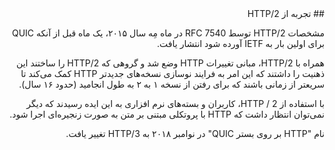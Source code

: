 <div dir="rtl">
## تجربه از HTTP/2

مشخصات HTTP/2 توسط RFC 7540 در ماه مِه سال ۲۰۱۵، یک ماه قبل از آنکه QUIC برای اولین بار به IETF آورده شود انتشار یافت.

همراه با HTTP/2، مبانی تغییرات HTTP وضع شد و گروهی که HTTP/2 را ساختند این ذهنیت را داشتند که این امر به فرایند نوسازی نسخه‌های جدیدتر HTTP کمک می‌کند تا سریعتر از زمانی باشند که برای رفتن از نسخه ۱ به ۲ به طول انجامید (حدود ۱۶ سال).

با استفاده از HTTP / 2، کاربران و بسته‌های نرم افزاری به این ایده رسیدند که دیگر نمی‌توان انتظار داشت که HTTP با پروتکلی مبتنی بر متن به صورت زنجیره‌ای اجرا شود.

نام "HTTP بر روی بستر QUIC" در نوامبر ۲۰۱۸ به HTTP/3 تغییر یافت.
</div>
